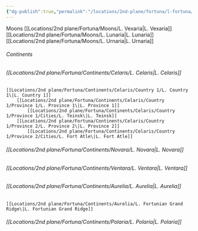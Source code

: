 ```yaml
---
{"dg-publish":true,"permalink":"/locations/2nd-plane/fortuna/l-fortuna/"}
---
```


Moons
[[Locations/2nd plane/Fortuna/Moons/L. Vexaria\|L. Vexaria]]
[[Locations/2nd plane/Fortuna/Moons/L. Lunaria\|L. Lunaria]]
[[Locations/2nd plane/Fortuna/Moons/L. Urnaria\|L. Urnaria]]
###### Continents
###### [[Locations/2nd plane/Fortuna/Continents/Celaris/L. Celaris\|L. Celaris]]
	[[Locations/2nd plane/Fortuna/Continents/Celaris/Country 1/L. Country 1\|L. Country 1]]
		[[Locations/2nd plane/Fortuna/Continents/Celaris/Country 1/Province 1/L. Province 1\|L. Province 1]]
			[[Locations/2nd plane/Fortuna/Continents/Celaris/Country 1/Province 1/Cities/L. Teinsk\|L. Teinsk]]
		[[Locations/2nd plane/Fortuna/Continents/Celaris/Country 1/Province 2/L. Province 2\|L. Province 2]]
			[[Locations/2nd plane/Fortuna/Continents/Celaris/Country 1/Province 2/Cities/L. Fort Atle\|L. Fort Atle]]
###### [[Locations/2nd plane/Fortuna/Continents/Novara/L. Novara\|L. Novara]]
###### [[Locations/2nd plane/Fortuna/Continents/Ventara/L. Ventara\|L. Ventara]]
###### [[Locations/2nd plane/Fortuna/Continents/Aurelia/L. Aurelia\|L. Aurelia]]
	[[Locations/2nd plane/Fortuna/Continents/Aurelia/L. Fortunian Grand Ridge\|L. Fortunian Grand Ridge]]
###### [[Locations/2nd plane/Fortuna/Continents/Polaria/L. Polaria\|L. Polaria]]